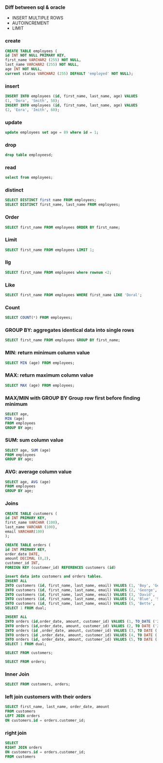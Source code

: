 ### Diff between sql & oracle
- INSERT MULTIPLE ROWS
- AUTOINCREMENT
- LIMIT


### create
```sql
CREATE TABLE employees (
id INT NOT NULL PRIMARY KEY,
first_name VARCHAR2 (255) NOT NULL,
last_name VARCHAR2 (255) NOT NULL,
age INT NOT NULL,
current status VARCHAR2 (255) DEFAULT 'employed' NOT NULL);
```

### insert
```sql
INSERT INTO employees (id, first_name, last_name, age) VALUES
(1, 'Dora', 'Smith', 58);
INSERT INTO employees (id, first_name, last_name, age) VALUES
(2, 'Eora', 'Imith', 60);
```

### update
```sql
update employees set age = 89 where id = 1;
```

### drop
```sql
drop table employeesd;
```

### read
```sql
select from employees;
```

### distinct
```sql
SELECT DISTINCT first name FROM employees;
SELECT DISTINCT first_name, last_name FROM employees;
```

### Order
```sql
SELECT first_name FROM employees ORDER BY first_name;
```

### Limit
```sql
SELECT first_name FROM employees LIMIT 1;
```

### llg
```sql
SELECT first_name FROM employees where rownum <2;
```

### Like
```sql
SELECT first_name FROM employees WHERE first_name LIKE 'Doral';
```

### Count
```sql
SELECT COUNT(*) FROM employees;
```

### GROUP BY: aggregates identical data into single rows
```sql
SELECT first_name FROM employees GROUP BY first_name;
```

### MIN: return minimum column value
```sql
SELECT MIN (age) FROM employees;
```

### MAX: return maximum column value
```sql
SELECT MAX (age) FROM employees;
```

### MAX/MIN with GROUP BY Group row first before finding minimum
```sql
SELECT age,
MIN (age)
FROM employees
GROUP BY age;
```

### SUM: sum column value
```sql
SELECT age, SUM (age)
FROM employees
GROUP BY age;
```

### AVG: average column value
```sql
SELECT age, AVG (age)
FROM employees
GROUP BY age;
```
### Joins
```sql
CREATE TABLE customers (
id INT PRIMARY KEY,
first_name VARCHAR (100),
last_name VARCHAR (100),
email VARCHAR(100)
);

CREATE TABLE orders (
id INT PRIMARY KEY,
order_date DATE,
amount DECIMAL (8,2),
customer_id INT,
FOREIGN KEY (customer_id) REFERENCES customers (id)

insert data into customers and orders tables.
INSERT ALL
INTO customers (id, first_name, last_name, email) VALUES (1, 'Boy', 'George', 'george@gmail.com')
INTO customers (id, first_name, last_name, email) VALUES (2, 'George', 'Michael', 'gm@gmail.com')
INTO customers (id, first_name, last_name, email) VALUES (3, 'David', 'Bowie', 'david@gmail.com')
INTO customers (id, first_name, last_name, email) VALUES (4, 'Blue', 'Steele', 'blue@gmail.com')
INTO customers (id, first_name, last_name, email) VALUES (5, 'Bette', 'Davis', 'bette@aol.com')
SELECT 1 FROM dual;

INSERT ALL
INTO orders (id,order_date, amount, customer_id) VALUES (1, TO_DATE ('20-02-2010', 'DD/MM/YY'), 99.99, 1)
INTO orders (id,order_date, amount, customer_id) VALUES (2, TO DATE ('21-09-2015', 'DD/MM/YY'), 35.50, 1)
INTO orders (id ,order_date, amount, customer_id) VALUES (3, TO DATE ('07-06-2022', 'DD/MM/YY'), 800.67, 2)
INTO orders (id ,order_date, amount, customer_id) VALUES (4, TO DATE ('01-03-2008', 'DD/MM/YY'), 12.50, 2)
INTO orders (id, order_date, amount, customer_id) VALUES (5, TO DATE ('19-11-2002', 'DD/MM/YY'), 450.25, 5)
SELECT 1 FROM dual;

SELECT FROM customers;

SELECT FROM orders;
```

### Inner Join
```sql
SELECT FROM customers, orders;
```

### left join customers with their orders
```sql
SELECT first_name, last_name, order_date, amount
FROM customers
LEFT JOIN orders
ON customers.id = orders.customer_id;
```

### right join
```sql
SELECT
RIGHT JOIN orders
ON customers.id = orders.customer_id;
FROM customers
```




